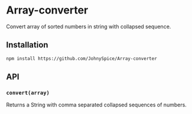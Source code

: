 # Array-converter

Convert array of sorted numbers in string with collapsed sequence.

## Installation

```sh
npm install https://github.com/JohnySpice/Array-converter
```

## API

### `convert(array)`

Returns a String with comma separated collapsed sequences of numbers.